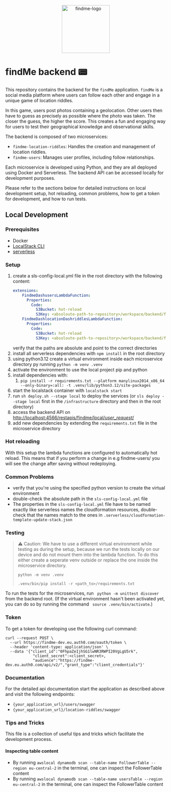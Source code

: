 <p align="center">
  <a href="https://github.com/uzh-ase-fs24" target="_blank">
    <img alt="findme-logo" height="150" src="https://github.com/uzh-ase-fs24/workspace/wiki/logos/findMe_square_solid.png"/>
  </a>
</p>

# findMe backend 📟

This repository contains the backend for the `findMe` application. `findMe` is a social media platform where users can
follow each other and engage in a unique game of location riddles.

In this game, users post photos containing a geolocation. Other users then have to guess as precisely as possible where
the photo was taken. The closer the guess, the higher the score. This creates a fun and engaging way for users to test
their geographical knowledge and observational skills.

The backend is composed of two microservices:

- `findme-location-riddles`: Handles the creation and management of location riddles.
- `findme-users`: Manages user profiles, including follow relationships.

Each microservice is developed using Python, and they are all deployed using Docker and Serverless. The backend API can
be accessed locally for development purposes.

Please refer to the sections below for detailed instructions on local development setup, hot reloading, common problems,
how to get a token for development, and how to run tests.

## Local Development

### Prerequisites

- Docker
- [LocalStack CLI](https://docs.localstack.cloud/getting-started/installation/#localstack-cli)
- [serverless](https://www.serverless.com)

### Setup

1. create a sls-config-local.yml file in the root directory with the following content:
    ```yaml
    extensions:
        FindmeDashusersLambdaFunction:
          Properties:
            Code:
              S3Bucket: hot-reload
              S3Key: <absoloute-path-to-repository>/workspace/backend/findme-users
        FindmeDashlocationDashriddlesLambdaFunction:
          Properties:
            Code:
              S3Bucket: hot-reload
              S3Key: <absoloute-path-to-repository>/workspace/backend/findme-location-riddles
    ```
   verify that the paths are absolute and point to the correct directories
2. install all serverless dependencies with `npm install` in the root directory
2. using python3.12 create a virtual environment inside each microservice directory py running `python -m venv .venv`
3. activate the environment to use the local project pip and python
4. install dependencies with:
    1. `pip install -r requirements.txt --platform manylinux2014_x86_64 --only-binary=:all: -t .venv/lib/python3.12/site-packages`
5. start the localstack container with `localstack start`
6. run `sh deploy.sh --stage local` to deploy the services (or `sls deploy --stage local` first in the `/infrastructure`
   directory and then in the root directory)
6. access the backend API
   on [http://localhost:4566/restapis/findme/local/_user_request_/](http://localhost:4566/restapis/findme/local/_user_request_/)
7. add new dependencies by extending the `requirements.txt` file in the microservice directory

### Hot reloading

With this setup the lambda functions are configured to automatically hot reload. This means that if you perform a change
in e.g findme-users/ you will see the change after saving without redeploying.

### Common Problems

- verify that you're using the specified python version to create the virtual environment
- double-check the absolute path in the `sls-config-local.yml` file
- The properties in the `sls-config-local.yml` file have to be named exactly like serverless names the cloudformation
  resources, double-check that the names match to the ones in `.serverless/cloudformation-template-update-stack.json`

### Testing

> :warning: Caution: We have to use a different virtual environment while testing as during the setup, because we run
> the tests locally on our device and do not mount them into the lambda function.
> To do this either create a seperate venv outside or replace the one inside the microservice directory.
>
>`python -m venv .venv`
>
>`.venv/bin/pip install -r <path_to>/requirements.txt`

To run the tests for the microservices, run ` python -m unittest discover` from the backend root.
(If the virtual environment hasn't been activated yet, you can do so by running the
command ` source .venv/bin/activate`.)

### Token

To get a token for developing use the following curl command:

```
curl --request POST \
  --url https://findme-dev.eu.auth0.com/oauth/token \
  --header 'content-type: application/json' \
  --data '{"client_id":"0FhpaZeIjhSG1lwNR3RWPI20VgLgU5rk",
            "client_secret":<client_secret>,
            "audience":"https://findme-dev.eu.auth0.com/api/v2/","grant_type":"client_credentials"}'
```

### Documentation

For the detailed api documentation start the application as described above and visit the following endpoints:

- `{your_application_url}/users/swagger`
- `{your_application_url}/location-riddles/swagger`

### Tips and Tricks

This file is a collection of useful tips and tricks which facilitate the development process.

#### Inspecting table content

- By running `awslocal dynamodb scan --table-name FollowerTable --region eu-central-2` in the terminal, one can inspect
  the FollowerTable content
- By running `awslocal dynamodb scan --table-name usersTable --region eu-central-2` in the terminal, one can inspect the
  FollowerTable content
